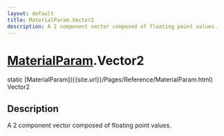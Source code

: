 ```yaml
---
layout: default
title: MaterialParam.Vector2
description: A 2 component vector composed of floating point values.
---
```

# [MaterialParam]({{site.url}}/Pages/Reference/MaterialParam.html).Vector2

<div class='signature' markdown='1'>
static [MaterialParam]({{site.url}}/Pages/Reference/MaterialParam.html) Vector2
</div>

## Description
A 2 component vector composed of floating point values.

